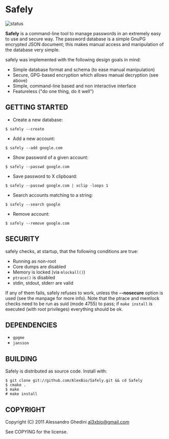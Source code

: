Safely
======

![status](http://stillmaintained.com/AlexBio/Safely.png)

**Safely** is a command-line tool to manage passwords in an extremely easy
to use and secure way. The password database is a simple GnuPG encrypted
JSON document; this makes manual access and manipulation of the database
very simple.

safely was implemented with the following design goals in mind:

 * Simple database format and schema (to ease manual manipulation)
 * Secure, GPG-based encryption which allows manual decryption (see above)
 * Simple, command-line based and non interactive interface
 * Featureless ("do one thing, do it well")

## GETTING STARTED

 * Create a new database:

~~~~
$ safely --create
~~~~

 * Add a new account:

~~~~
$ safely --add google.com
~~~~

 * Show password of a given account:

~~~~
$ safely --passwd google.com
~~~~

 * Save password to X clipboard:

~~~~
$ safely --passwd google.com | xclip -loops 1
~~~~

 * Search accounts matching to a string:

~~~~
$ safely --search google
~~~~

 * Remove account:

~~~~
$ safely --remove google.com
~~~~

## SECURITY

safely checks, at startup, that the following conditions are true:

 * Running as non-root
 * Core dumps are disabled
 * Memory is locked (via `mlockall()`)
 * `ptrace()` is disabled
 * stdin, stdout, stderr are valid

If any of them fails, safely refuses to work, unless the **--nosecure** option
is used (see the manpage for more info). Note that the ptrace and memlock checks
need to be run as suid (mode 4755) to pass; if `make install` is executed (with
root privileges) everything should be ok.

## DEPENDENCIES

 * `gpgme`
 * `jansson`

## BUILDING

Safely is distributed as source code. Install with:

~~~~
$ git clone git://github.com/AlexBio/Safely.git && cd Safely
$ cmake .
$ make
# make install
~~~~

## COPYRIGHT

Copyright (C) 2011 Alessandro Ghedini <al3xbio@gmail.com>

See COPYING for the license.
